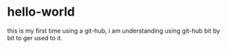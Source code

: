 # hello-world
this is my first time using a git-hub, i am understanding using git-hub bit by bit to ger used to it.
